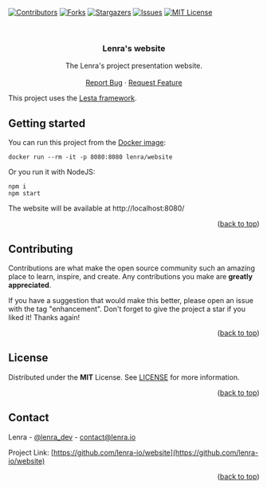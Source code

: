 <div id="top"></div>
<!--
*** This README was created with https://github.com/othneildrew/Best-README-Template
-->



<!-- PROJECT SHIELDS -->
[![Contributors][contributors-shield]][contributors-url]
[![Forks][forks-shield]][forks-url]
[![Stargazers][stars-shield]][stars-url]
[![Issues][issues-shield]][issues-url]
[![MIT License][license-shield]][license-url]



<!-- PROJECT LOGO -->
<br />
<div align="center">

<h3 align="center">Lenra's website</h3>

  <p align="center">
    The Lenra's project presentation website.
    <br />
    <br />
    <a href="https://github.com/lenra-io/website/issues">Report Bug</a>
    ·
    <a href="https://github.com/lenra-io/website/issues">Request Feature</a>
  </p>
</div>

This project uses the [Lesta framework](https://github.com/lenra-io/lesta).


<!-- GETTING STARTED -->

## Getting started

You can run this project from the [Docker image](https://hub.docker.com/r/lenra/website):
```console
docker run --rm -it -p 8080:8080 lenra/website
```

Or you run it with NodeJS:
```console
npm i
npm start
```

The website will be available at http://localhost:8080/

<p align="right">(<a href="#top">back to top</a>)</p>


<!-- CONTRIBUTING -->
## Contributing

Contributions are what make the open source community such an amazing place to learn, inspire, and create. Any contributions you make are **greatly appreciated**.

If you have a suggestion that would make this better, please open an issue with the tag "enhancement".
Don't forget to give the project a star if you liked it! Thanks again!

<p align="right">(<a href="#top">back to top</a>)</p>



<!-- LICENSE -->
## License

Distributed under the **MIT** License. See [LICENSE](./LICENSE) for more information.

<p align="right">(<a href="#top">back to top</a>)</p>



<!-- CONTACT -->
## Contact

Lenra - [@lenra_dev](https://twitter.com/lenra_dev) - contact@lenra.io

Project Link: [https://github.com/lenra-io/website](https://github.com/lenra-io/website)

<p align="right">(<a href="#top">back to top</a>)</p>


<!-- MARKDOWN LINKS & IMAGES -->
<!-- https://www.markdownguide.org/basic-syntax/#reference-style-links -->
[contributors-shield]: https://img.shields.io/github/contributors/lenra-io/website.svg?style=for-the-badge
[contributors-url]: https://github.com/lenra-io/website/graphs/contributors
[forks-shield]: https://img.shields.io/github/forks/lenra-io/website.svg?style=for-the-badge
[forks-url]: https://github.com/lenra-io/website/network/members
[stars-shield]: https://img.shields.io/github/stars/lenra-io/website.svg?style=for-the-badge
[stars-url]: https://github.com/lenra-io/website/stargazers
[issues-shield]: https://img.shields.io/github/issues/lenra-io/website.svg?style=for-the-badge
[issues-url]: https://github.com/lenra-io/website/issues
[license-shield]: https://img.shields.io/github/license/lenra-io/website.svg?style=for-the-badge
[license-url]: https://github.com/lenra-io/website/blob/master/LICENSE
